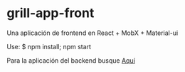 # grill-app-front
Una aplicación de frontend en React + MobX + Material-ui

Use: $ npm install; npm start

Para la aplicación del backend busque <a href="">Aquí
